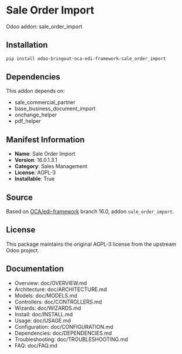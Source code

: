 # Sale Order Import

Odoo addon: sale_order_import

## Installation

```bash
pip install odoo-bringout-oca-edi-framework-sale_order_import
```

## Dependencies

This addon depends on:
- sale_commercial_partner
- base_business_document_import
- onchange_helper
- pdf_helper

## Manifest Information

- **Name**: Sale Order Import
- **Version**: 16.0.1.3.1
- **Category**: Sales Management
- **License**: AGPL-3
- **Installable**: True

## Source

Based on [OCA/edi-framework](https://github.com/OCA/edi-framework) branch 16.0, addon `sale_order_import`.

## License

This package maintains the original AGPL-3 license from the upstream Odoo project.

## Documentation

- Overview: doc/OVERVIEW.md
- Architecture: doc/ARCHITECTURE.md
- Models: doc/MODELS.md
- Controllers: doc/CONTROLLERS.md
- Wizards: doc/WIZARDS.md
- Install: doc/INSTALL.md
- Usage: doc/USAGE.md
- Configuration: doc/CONFIGURATION.md
- Dependencies: doc/DEPENDENCIES.md
- Troubleshooting: doc/TROUBLESHOOTING.md
- FAQ: doc/FAQ.md
